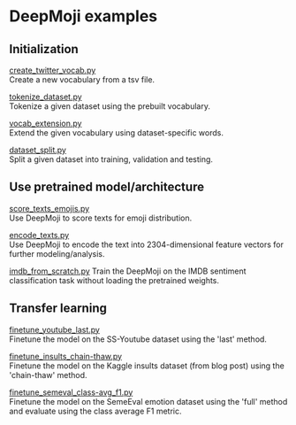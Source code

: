 # DeepMoji examples

## Initialization

[create_twitter_vocab.py](create_twitter_vocab.py)  
Create a new vocabulary from a tsv file.

[tokenize_dataset.py](tokenize_dataset.py)  
Tokenize a given dataset using the prebuilt vocabulary.

[vocab_extension.py](vocab_extension.py)  
Extend the given vocabulary using dataset-specific words.

[dataset_split.py](dataset_split.py)  
Split a given dataset into training, validation and testing.

## Use pretrained model/architecture

[score_texts_emojis.py](score_texts_emojis.py)  
Use DeepMoji to score texts for emoji distribution.

[encode_texts.py](encode_texts.py)  
Use DeepMoji to encode the text into 2304-dimensional feature vectors for further modeling/analysis.

[imdb_from_scratch.py](imdb_from_scratch.py)
Train the DeepMoji on the IMDB sentiment classification task without loading the pretrained weights.

## Transfer learning

[finetune_youtube_last.py](finetune_youtube_last.py)  
Finetune the model on the SS-Youtube dataset using the 'last' method.

[finetune_insults_chain-thaw.py](finetune_insults_chain-thaw.py)  
Finetune the model on the Kaggle insults dataset (from blog post) using the 'chain-thaw' method.

[finetune_semeval_class-avg_f1.py](finetune_semeval_class-avg_f1.py)  
Finetune the model on the SemeEval emotion dataset using the 'full' method and evaluate using the class average F1 metric.
